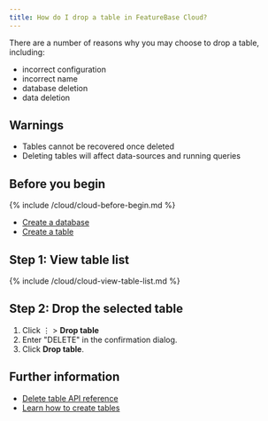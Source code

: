 ```yaml
---
title: How do I drop a table in FeatureBase Cloud?
---
```


There are a number of reasons why you may choose to drop a table, including:
* incorrect configuration
* incorrect name
* database deletion
* data deletion

## Warnings

* Tables cannot be recovered once deleted
* Deleting tables will affect data-sources and running queries

## Before you begin

{% include /cloud/cloud-before-begin.md %}
* [Create a database](/cloud/cloud-setup/creating-database)
* [Create a table](/cloud/cloud-tables/cloud-table-create)

## Step 1: View table list

{% include /cloud/cloud-view-table-list.md %}

## Step 2: Drop the selected table

1. Click &#8942; > **Drop table**
2. Enter "DELETE" in the confirmation dialog.
3. Click **Drop table**.

## Further information

* [Delete table API reference](https://api-docs-featurebase-cloud.redoc.ly/v2#operation/deletetable)
* [Learn how to create tables](/cloud/cloud-tables/create-table)
